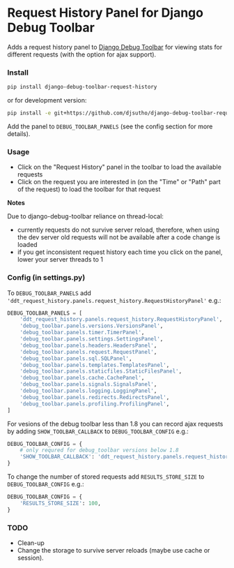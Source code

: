 Request History Panel for Django Debug Toolbar
==============================================

Adds a request history panel to [Django Debug Toolbar](https://github.com/django-debug-toolbar/django-debug-toolbar) for viewing stats for different requests (with the option for ajax support).


### Install ###

```bash
pip install django-debug-toolbar-request-history
```

or for development version:


```bash
pip install -e git+https://github.com/djsutho/django-debug-toolbar-request-history.git#egg=django-debug-toolbar-request-history
```

Add the panel to ```DEBUG_TOOLBAR_PANELS``` (see the config section for more details).


### Usage ###

* Click on the "Request History" panel in the toolbar to load the available requests 
* Click on the request you are interested in (on the "Time" or "Path" part of the request) to load the toolbar for that request


**Notes**

Due to django-debug-toolbar reliance on thread-local:
- currently requests do not survive server reload, therefore, when using the dev server old requests will not be available after a code change is loaded
- if you get inconsistent request history each time you click on the panel, lower your server threads to 1


### Config (in settings.py) ###

To ```DEBUG_TOOLBAR_PANELS``` add ```'ddt_request_history.panels.request_history.RequestHistoryPanel'``` e.g.:

```python
DEBUG_TOOLBAR_PANELS = [
    'ddt_request_history.panels.request_history.RequestHistoryPanel',  # Here it is 
    'debug_toolbar.panels.versions.VersionsPanel',
    'debug_toolbar.panels.timer.TimerPanel',
    'debug_toolbar.panels.settings.SettingsPanel',
    'debug_toolbar.panels.headers.HeadersPanel',
    'debug_toolbar.panels.request.RequestPanel',
    'debug_toolbar.panels.sql.SQLPanel',
    'debug_toolbar.panels.templates.TemplatesPanel',
    'debug_toolbar.panels.staticfiles.StaticFilesPanel',
    'debug_toolbar.panels.cache.CachePanel',
    'debug_toolbar.panels.signals.SignalsPanel',
    'debug_toolbar.panels.logging.LoggingPanel',
    'debug_toolbar.panels.redirects.RedirectsPanel',
    'debug_toolbar.panels.profiling.ProfilingPanel',
]
```

For vesions of the debug toolbar less than 1.8 you can record ajax requests by adding ```SHOW_TOOLBAR_CALLBACK``` to ```DEBUG_TOOLBAR_CONFIG``` e.g.:

```python
DEBUG_TOOLBAR_CONFIG = {
    # only requred for debug_toolbar versions below 1.8
    'SHOW_TOOLBAR_CALLBACK': 'ddt_request_history.panels.request_history.allow_ajax',
}
```


To change the number of stored requests add ```RESULTS_STORE_SIZE``` to ```DEBUG_TOOLBAR_CONFIG``` e.g.:

```python
DEBUG_TOOLBAR_CONFIG = {
    'RESULTS_STORE_SIZE': 100,
}
```


### TODO ###
* Clean-up
* Change the storage to survive server reloads (maybe use cache or session).
